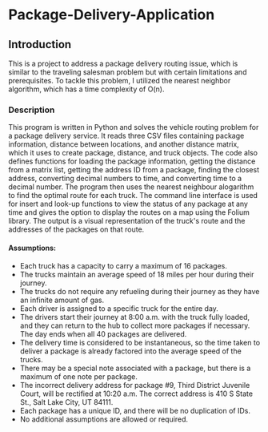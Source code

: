 # Package-Delivery-Application

## Introduction ## 
This is a project to address a package delivery routing issue, which is similar to the traveling salesman problem but with certain limitations and prerequisites. To tackle this problem, I utilized the nearest neighbor algorithm, which has a time complexity of O(n).


### Description ###
This program is written in Python and solves the vehicle routing problem for a package delivery service. It reads three CSV files containing package information, distance between locations, and another distance matrix, which it uses to create package, distance, and truck objects. The code also defines functions for loading the package information, getting the distance from a matrix list, getting the address ID from a package, finding the closest address, converting decimal numbers to time,  and converting time to a decimal number. The program then uses the nearest neighbour alogarithm to find the optimal route for each truck. The command line interface is used for insert and look-up functions to view the status of any package at any time and gives the option to display the routes on a map using the Folium library. The output is a visual representation of the truck's route and the addresses of the packages on that route.


#### Assumptions: ####

* Each truck has a capacity to carry a maximum of 16 packages.
* The trucks maintain an average speed of 18 miles per hour during their journey.
* The trucks do not require any refueling during their journey as they have an infinite amount of gas.
* Each driver is assigned to a specific truck for the entire day.
* The drivers start their journey at 8:00 a.m. with the truck fully loaded, and they can return to the hub to collect more packages if necessary. The day ends when all 40 packages are delivered.
* The delivery time is considered to be instantaneous, so the time taken to deliver a package is already factored into the average speed of the trucks.
* There may be a special note associated with a package, but there is a maximum of one note per package.
* The incorrect delivery address for package #9, Third District Juvenile Court, will be rectified at 10:20 a.m. The correct address is 410 S State St., Salt Lake City, UT 84111.
* Each package has a unique ID, and there will be no duplication of IDs.
* No additional assumptions are allowed or required.
